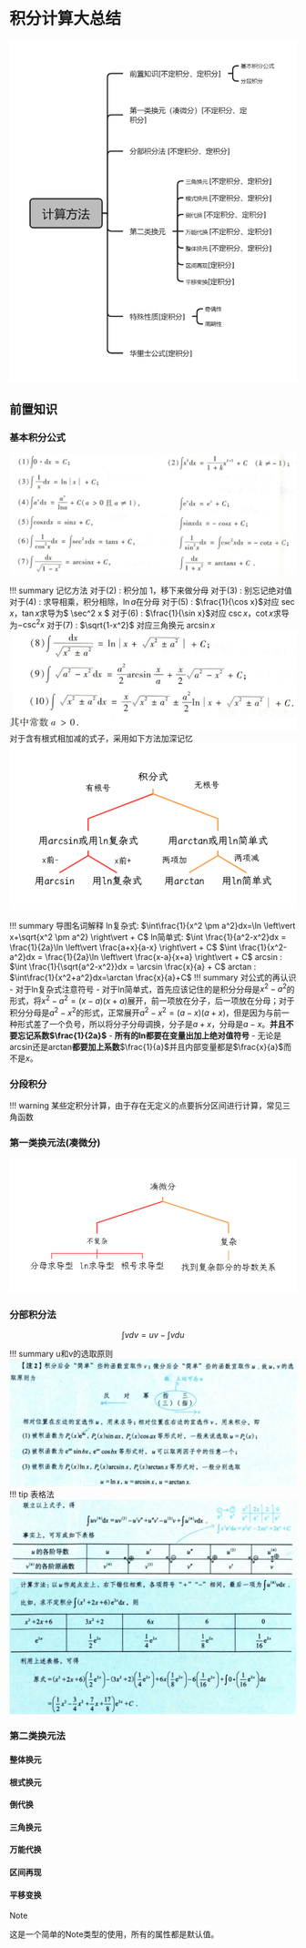 # 积分计算大总结

![积分计算方法概览](https://raw.githubusercontent.com/AutoMataPascal/picture/main/pictures/%E8%AE%A1%E7%AE%97%E6%96%B9%E6%B3%95.png)

## 前置知识

### 基本积分公式

![](https://raw.githubusercontent.com/AutoMataPascal/picture/main/pictures/%7B16722687-809D-424b-A373-1317C80A00FF%7D.png)

!!! summary 记忆方法
    对于(2) : 积分加 1，移下来做分母
    对于(3) : 别忘记绝对值
    对于(4) : 求导相乘，积分相除，$\ln a$在分母
    对于(5) : $\frac{1}{\cos x}$对应 $\sec x$，$\tan x$求导为$ \sec^2 x $
    对于(6) : $\frac{1}{\sin x}$对应 $\csc x$，$\cot x$求导为$-\csc^2 x$
    对于(7) : $\sqrt{1-x^2}$ 对应三角换元 $\arcsin x$
![](https://raw.githubusercontent.com/AutoMataPascal/picture/main/pictures/%7B6A5395B8-2346-442d-83FE-9377E984742E%7D.png)
对于含有根式相加减的式子，采用如下方法加深记忆
![](https://raw.githubusercontent.com/AutoMataPascal/picture/main/pictures/%E7%A7%AF%E5%88%86%E5%BC%8F.png)

!!! summary 导图名词解释
    ln复杂式: $\int\frac{1}{x^2 \pm a^2}dx=\ln \left\vert x+\sqrt{x^2 \pm a^2} \right\vert + C$
    ln简单式: $\int \frac{1}{a^2-x^2}dx = \frac{1}{2a}\ln \left\vert \frac{a+x}{a-x} \right\vert + C$   $\int \frac{1}{x^2-a^2}dx = \frac{1}{2a}\ln \left\vert \frac{x-a}{x+a} \right\vert + C$ 
    arcsin : $\int \frac{1}{\sqrt{a^2-x^2}}dx = \arcsin \frac{x}{a} + C$
    arctan : $\int\frac{1}{x^2+a^2}dx=\arctan \frac{x}{a}+C$
!!! summary 对公式的再认识
    - 对于ln复杂式注意符号
    - 对于ln简单式，首先应该记住的是积分分母是$x^2-a^2$的形式，将$x^2-a^2=(x-a)(x+a)$展开，前一项放在分子，后一项放在分母；对于积分分母是$a^2-x^2$的形式，正常展开$a^2-x^2=(a-x)(a+x)$，但是因为与前一种形式差了一个负号，所以将分子分母调换，分子是$a+x$，分母是$a-x$。**并且不要忘记系数$\frac{1}{2a}$**
    - **所有的ln都要在变量出加上绝对值符号**
    - 无论是arcsin还是arctan**都要加上系数**$\frac{1}{a}$并且内部变量都是$\frac{x}{a}$而不是$x$。
### 分段积分

!!! warning
     某些定积分计算，由于存在无定义的点要拆分区间进行计算，常见三角函数
### 第一类换元法(凑微分)
![](https://raw.githubusercontent.com/AutoMataPascal/picture/main/pictures/%E5%87%91%E5%BE%AE%E5%88%86.png)

### 分部积分法
$$
\int vdv = uv - \int vdu
$$

!!! summary u和v的选取原则
    ![](https://raw.githubusercontent.com/AutoMataPascal/picture/main/pictures/%7B2554C7BB-6027-4573-8BD6-A86EFF44EDB8%7D.png)
!!! tip 表格法
    ![](https://raw.githubusercontent.com/AutoMataPascal/picture/main/pictures/%7B2989473D-B59F-4214-81CE-33049539D586%7D.png)
    ![](https://raw.githubusercontent.com/AutoMataPascal/picture/main/pictures/%7BA75C42EC-D4FE-4e1e-B516-4E2CF70D24F8%7D.png)
### 第二类换元法

#### 整体换元

#### 根式换元

#### 倒代换

#### 三角换元

#### 万能代换

#### 区间再现

#### 平移变换

> [!NOTE]
> 这是一个简单的Note类型的使用，所有的属性都是默认值。
